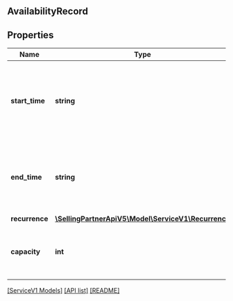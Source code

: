## AvailabilityRecord

## Properties

Name | Type | Description | Notes
------------ | ------------- | ------------- | -------------
**start_time** | **string** | Denotes the time from when the resource is available in a day in ISO-8601 format. |
**end_time** | **string** | Denotes the time till when the resource is available in a day in ISO-8601 format. |
**recurrence** | [**\SellingPartnerApiV5\Model\ServiceV1\Recurrence**](Recurrence.md) |  | [optional]
**capacity** | **int** | Signifies the capacity of a resource which is available. | [optional]

[[ServiceV1 Models]](../) [[API list]](../../Api) [[README]](../../../README.md)
